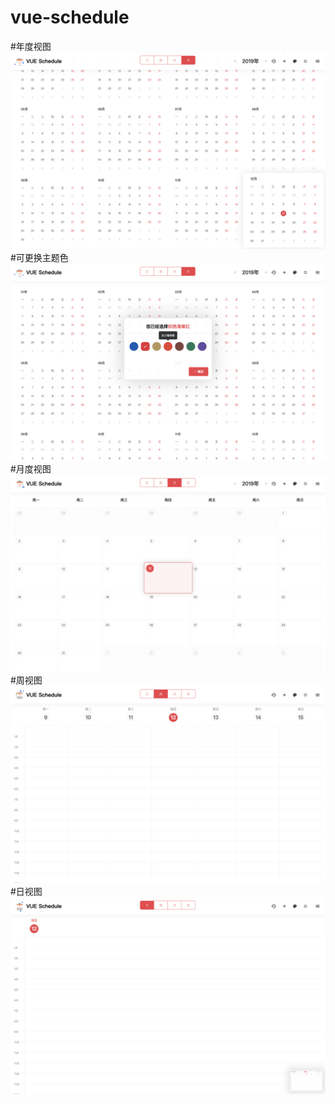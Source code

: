 # vue-schedule
#年度视图
![Image text](https://github.com/kansini/vue-schedule/blob/master/public/screenshot/screenshot01.png?raw=true)
#可更换主题色
![Image text](https://github.com/kansini/vue-schedule/blob/master/public/screenshot/screenshot02.png?raw=true)
#月度视图
![Image text](https://github.com/kansini/vue-schedule/blob/master/public/screenshot/screenshot03.png?raw=true)
#周视图
![Image text](https://github.com/kansini/vue-schedule/blob/master/public/screenshot/screenshot04.png?raw=true)
#日视图
![Image text](https://github.com/kansini/vue-schedule/blob/master/public/screenshot/screenshot05.png?raw=true)
